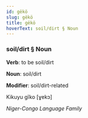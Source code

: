 ```yaml
---
id: gëkö
slug: gëkö
title: gëkö
hoverText: soil/dirt § Noun
---
```


### soil/dirt § Noun

**Verb**: to be soil/dirt

**Noun**: soil/dirt

**Modifier**: soil/dirt-related

Kikuyu gĩko [ɣekɔ]

*Niger-Congo Language Family*